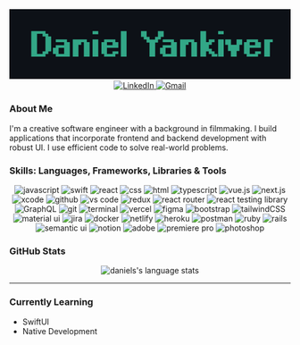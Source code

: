 <div align="center">
    <img src="./banner-github.png" alt="banner" />
</div>

<div align="center">
    <a href="https://www.linkedin.com/in/daniel-yankiver/" >
        <img src="https://img.shields.io/badge/visit%20my%20Linkedin-0A66C2?style=for-the-badge&logo=linkedin&logoColor=white" alt="LinkedIn" />
    </a>
    <a href="mailto:dyankiver@gmail.com" >
        <img src="https://img.shields.io/badge/email%20me-EA4335?style=for-the-badge&logo=gmail&logoColor=white" alt="Gmail" />
    </a>
<!--       <a href="https://www.danielyankiver.com/">
        <img src="https://img.shields.io/badge/check%20out%20my%20Portfolio-042549?style=for-the-badge&logo=moleculer&logoColor=white" alt="Portfolio Website" />
    </a>
    <a href="https://danielyankiver.medium.com/" >
        <img src="https://img.shields.io/badge/read%20my%20blogs%20on%20medium-black?style=for-the-badge&logo=medium&logoColor=white" alt="Medium" />
    </a> -->
</div>

### About Me

I'm a creative software engineer with a background in filmmaking. I build applications that incorporate frontend and backend development with robust UI. I use efficient code to solve real-world problems.


### Skills: Languages, Frameworks, Libraries & Tools

<div align="center">
    <img src="https://img.shields.io/badge/JavaScript-F7DF1E?style=for-the-badge&logo=javascript&logoColor=black" alt="javascript" />
    <img src="https://img.shields.io/badge/swift-F54A2A?style=for-the-badge&logo=swift&logoColor=white" alt="swift" />
    <img src="https://img.shields.io/badge/react-%2320232a.svg?style=for-the-badge&logo=react&logoColor=%2361DAFB" alt="react" />
    <img src="https://img.shields.io/badge/css-1572B6?style=for-the-badge&logo=css3&logoColor=white" alt="css" />
    <img src="https://img.shields.io/badge/HTML-E34F26?style=for-the-badge&logo=html5&logoColor=white" alt="html" />
        <img src="https://img.shields.io/badge/typescript-%23007ACC.svg?style=for-the-badge&logo=typescript&logoColor=white" alt="typescript" />
    <img src="https://img.shields.io/badge/Vue.js-35495E?style=for-the-badge&logo=vue.js&logoColor=4FC08D" alt="vue.js"/>
    <img src="https://img.shields.io/badge/nextjs-%23000000.svg?style=for-the-badge&logo=next.js&logoColor=white" alt="next.js"/>
        <img src="https://img.shields.io/badge/Xcode-007ACC?style=for-the-badge&logo=Xcode&logoColor=white" alt="xcode" />
    <img src="https://img.shields.io/badge/GitHub-100000?style=for-the-badge&logo=github&logoColor=white" alt="github" />
    <img src="https://img.shields.io/badge/vs%20code-007ACC?style=for-the-badge&logo=visual%20studio%20code&logoColor=white" alt="vs code" />
        <img src="https://img.shields.io/badge/redux-%23593d88.svg?style=for-the-badge&logo=redux&logoColor=white" alt="redux" />
    <img src="https://img.shields.io/badge/React_Router-CA4245?style=for-the-badge&logo=react-router&logoColor=white" alt="react router" />
    <img src="https://img.shields.io/badge/react_testing_librabry-%2320232a.svg?style=for-the-badge&logo=react&logoColor=%2361DAFB" alt="react testing library" />
    <img src="https://img.shields.io/badge/-GraphQL-E10098?style=for-the-badge&logo=graphql" alt="GraphQL"/>
<!--     <img src="https://img.shields.io/badge/firebase-%23039BE5.svg?style=for-the-badge&logo=firebase&logoColor=white" alt="firebase"/> -->
<!--     <img src="https://img.shields.io/badge/sqlite-003B57?style=for-the-badge&logo=sqlite&logoColor=white" alt="SQLite" /> -->
    <img src="https://img.shields.io/badge/Git-F05032?style=for-the-badge&logo=git&logoColor=white" alt="git" />
    <img src="https://img.shields.io/badge/terminal%20commands-black?style=for-the-badge&logo=windows%20terminal&logoColor=white" alt="terminal" />
    <img src="https://img.shields.io/badge/vercel-%23000000.svg?style=for-the-badge&logo=vercel&logoColor=white" alt="vercel" />
    <img src="https://img.shields.io/badge/Figma-F24E1E?style=for-the-badge&logo=figma&logoColor=white" alt="figma" />
    <img src="https://img.shields.io/badge/bootstrap-7952B3?style=for-the-badge&logo=bootstrap&logoColor=white" alt="bootstrap" />
    <img src="https://img.shields.io/badge/tailwindcss-%2338B2AC.svg?style=for-the-badge&logo=tailwind-css&logoColor=white" alt="tailwindCSS" />
    <img src="https://img.shields.io/badge/material--ui-0081CB?style=for-the-badge&logo=material-ui&logoColor=white" alt="material ui" />
    <img src="https://img.shields.io/badge/jira-%230A0FFF.svg?style=for-the-badge&logo=jira&logoColor=white" alt="jira" /> 
    <img src="https://img.shields.io/badge/docker-%230db7ed.svg?style=for-the-badge&logo=docker&logoColor=white" alt="docker" />
    <img src="https://img.shields.io/badge/Netlify-00C7B7?style=for-the-badge&logo=netlify&logoColor=white" alt="netlify" />
    <img src="https://img.shields.io/badge/Heroku-430098?style=for-the-badge&logo=heroku&logoColor=white" alt="heroku" />
    <img src="https://img.shields.io/badge/postman-FF6C37?style=for-the-badge&logo=postman&logoColor=white" alt="postman" />
    <img src="https://img.shields.io/badge/Ruby-CC342D?style=for-the-badge&logo=ruby&logoColor=white" alt="ruby" />
    <img src="https://img.shields.io/badge/Ruby%20on%20rails-CC0000?style=for-the-badge&logo=ruby%20on%20rails&logoColor=white" alt="rails" />
    <img src="https://img.shields.io/badge/semantic%20ui-35BDB2?style=for-the-badge&logo=semantic%20ui%20react&logoColor=white" alt="semantic ui" />
    <img src="https://img.shields.io/badge/Notion-%23000000.svg?style=for-the-badge&logo=notion&logoColor=white" alt="notion"/>
    <img src="https://img.shields.io/badge/adobe-%23FF0000.svg?style=for-the-badge&logo=adobe&logoColor=white" alt="adobe" />
    <img src="https://img.shields.io/badge/Adobe%20Premiere%20Pro-9999FF.svg?style=for-the-badge&logo=Adobe%20Premiere%20Pro&logoColor=white" alt="premiere pro" />
    <img src="https://img.shields.io/badge/adobe%20photoshop-31A8FF?style=for-the-badge&logo=adobe%20photoshop&logoColor=white" alt="photoshop" />   
</div>

### GitHub Stats

<p align="center">
<!--     <a href="https://github.com/danielyankiver"> -->
<!--         <img src="https://github-readme-stats-git-masterrstaa-rickstaa.vercel.app/api?username=danielyankiver&show_icons=true&hide=stars&hide_border=true&theme=gotham" alt="daniel's github stats" /> -->
        <img src="https://github-readme-stats-git-masterrstaa-rickstaa.vercel.app/api/top-langs/?username=danielyankiver&layout=compact&hide_border=true&theme=gotham" alt="daniels's language stats" />
    </a>
</p>

---

### Currently Learning

- SwiftUI
- Native Development

